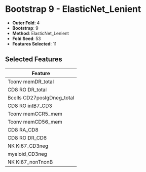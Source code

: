 # Bootstrap 9 - ElasticNet_Lenient

- **Outer Fold**: 4
- **Bootstrap**: 9
- **Method**: ElasticNet_Lenient
- **Fold Seed**: 53
- **Features Selected**: 11

## Selected Features

| Feature |
|---------|
| Tconv memDR_total |
| CD8 RO DR_total |
| Bcells CD27posIgDneg_total |
| CD8 RO intB7_CD3 |
| Tconv memCCR5_mem |
| Tconv memCD56_mem |
| CD8 RA_CD8 |
| CD8 RO DR_CD8 |
| NK Ki67_CD3neg |
| myeloid_CD3neg |
| NK Ki67_nonTnonB |
